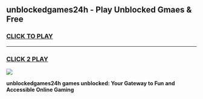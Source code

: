 
## unblockedgames24h - Play Unblocked Gmaes & Free
<h3>
<a href="https://news.freeplayer.one?title=unblockedgames24h&ref=16F">CLICK TO PLAY</a></h3>
<hr>

<h3>
<a href="https://news.freeplayer.one?title=unblockedgames24h&ref=16F">CLICK 2 PLAY</a>
  
</h3>

<a href="https://news.freeplayer.one?title=unblockedgames24h&ref=16F/"><img src="https://clearcache.store/games.png"></a>


**unblockedgames24h games unblocked: Your Gateway to Fun and Accessible Online Gaming**
